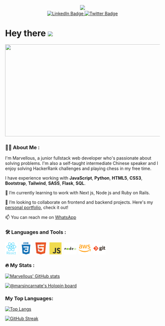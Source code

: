 <div id="header" align="center">
  <img src="https://media.giphy.com/media/M9gbBd9nbDrOTu1Mqx/giphy.gif" width="100"/>
</div>
<div id="badges" align="center">
  <a href="https://www.linkedin.com/in/marvellous-adeogun-4a4550216">
    <img src="https://img.shields.io/badge/LinkedIn-blue?style=for-the-badge&logo=linkedin&logoColor=white" alt="LinkedIn Badge"/>
  </a>
  <a href="https://twitter.com/MarsReborn?t=J89VEvz3LWThK9-ozxDSXQ&s=09">
    <img src="https://img.shields.io/badge/Twitter-blue?style=for-the-badge&logo=twitter&logoColor=white" alt="Twitter Badge"/>
  </a>
</div>

<h1>
  Hey there
  <img src="https://media.giphy.com/media/hvRJCLFzcasrR4ia7z/giphy.gif" width="30px"/>
</h1>
<div align="center">
  <img src="https://media.giphy.com/media/dWesBcTLavkZuG35MI/giphy.gif" width="600" height="300"/>
</div>

### :man_technologist: About Me :


I'm Marvellous, a junior fullstack web developer who's passionate about solving problems. I'm also a self-taught intermediate Chinese speaker and I enjoy solving HackerRank challenges and playing chess in my free time.

I have experience working with **JavaScript**, **Python**, **HTML5**, **CSS3**, **Bootstrap**, **Tailwind**, **SASS**, **Flask**, **SQL**.

🌱 I’m currently learning to work with Next js, Node js and Ruby on Rails.

👯 I’m looking to collaborate on frontend and backend projects.
Here's my [personal portfolio](https://marsreborn.netlify.app), check it out! 

📫 You can reach me on [WhatsApp](wa.me/+2349038852706)


### :hammer_and_wrench: Languages and Tools :

<div>
  <img src="https://github.com/devicons/devicon/blob/master/icons/react/react-original-wordmark.svg" title="React" alt="React" width="40" height="40"/>&nbsp;
  <img src="https://github.com/devicons/devicon/blob/master/icons/css3/css3-plain-wordmark.svg"  title="CSS3" alt="CSS" width="40" height="40"/>&nbsp;
  <img src="https://github.com/devicons/devicon/blob/master/icons/html5/html5-original.svg" title="HTML5" alt="HTML" width="40" height="40"/>&nbsp;
  <img src="https://github.com/devicons/devicon/blob/master/icons/javascript/javascript-original.svg" title="JavaScript" alt="JavaScript" width="40" height="40"/>&nbsp;
  <img src="https://github.com/devicons/devicon/blob/master/icons/nodejs/nodejs-original-wordmark.svg" title="NodeJS" alt="NodeJS" width="40" height="40"/>&nbsp;
  <img src="https://github.com/devicons/devicon/blob/master/icons/amazonwebservices/amazonwebservices-plain-wordmark.svg" title="AWS" alt="AWS" width="40" height="40"/>&nbsp;
  <img src="https://github.com/devicons/devicon/blob/master/icons/git/git-original-wordmark.svg" title="Git" **alt="Git" width="40" height="40"/>
</div>


### :fire: My Stats :

[![Marvellous' GitHub stats](https://github-readme-stats.vercel.app/api?username=MarsIncarnate&show_icons=true&theme=radical&include_all_commits=true)](https://github.com/MarsIncarnate/github-readme-stats)

[![@marsincarnate's Holopin board](https://holopin.me/marsincarnate)](https://holopin.io/@marsincarnate)


### My Top Languages:

[![Top Langs](https://github-readme-stats.vercel.app/api/top-langs/?username=MarsIncarnate)](https://github.com/MarsIncarnate/github-readme-stats)

[![GitHub Streak](http://github-readme-streak-stats.herokuapp.com?user=MarsIncarnate&theme=dark&background=000000)](https://git.io/streak-stats)

